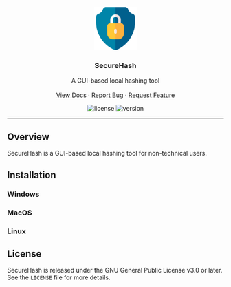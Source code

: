 <!-- PROJECT LOGO -->
<div align="center">
  <a href="https://github.com/DouglasNeuroInformatics/SecureHash">
    <img src="public/icon.png" alt="SecureHash Logo" width="100" >
  </a>
  <h3 align="center">SecureHash</h3>
  <p align="center">
    A GUI-based local hashing tool
    <br />
    <br />
    <a href="#overview">View Docs</a>
    ·
    <a href="https://github.com/DouglasNeuroInformatics/SecureHash/issues">Report Bug</a>
    ·
    <a href="https://github.com/DouglasNeuroInformatics/SecureHash/issues">Request Feature</a>
  </p>
</div>

<!-- PROJECT SHIELDS -->
<div align="center">

![license](https://img.shields.io/github/license/DouglasNeuroInformatics/SecureHash)
![version](https://img.shields.io/github/package-json/v/DouglasNeuroInformatics/SecureHash)


</div>
<hr />

## Overview

SecureHash is a GUI-based local hashing tool for non-technical users.

## Installation

### Windows

### MacOS

### Linux

## License

SecureHash is released under the GNU General Public License v3.0 or later. See the `LICENSE` file for more details.
